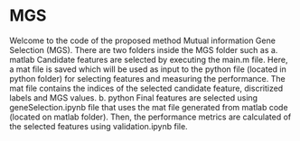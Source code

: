 # MGS
Welcome to the code of the proposed method Mutual information Gene Selection (MGS).
There are two folders inside the MGS folder such as
  a. matlab
     Candidate features are selected by executing the main.m file.
     Here, a mat file is saved which will be used as input to the python file (located in python folder) for selecting features and measuring the performance.
     The mat file contains the indices of the selected candidate feature, discritized labels and MGS values.
  b. python
     Final features are selected using geneSelection.ipynb file that uses the mat file generated from matlab code (located on matlab folder).
     Then, the performance metrics are calculated of the selected features using validation.ipynb file.
